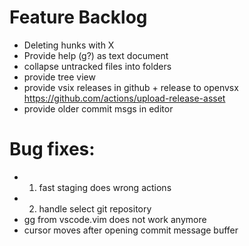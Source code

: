 # Feature Backlog
* Deleting hunks with X
* Provide help (g?) as text document
* collapse untracked files into folders
* provide tree view
* provide vsix releases in github + release to openvsx
    https://github.com/actions/upload-release-asset
* provide older commit msgs in editor

# Bug fixes:
* 1. fast staging does wrong actions
* 2. handle select git repository
* gg from vscode.vim does not work anymore
* cursor moves after opening commit message buffer
